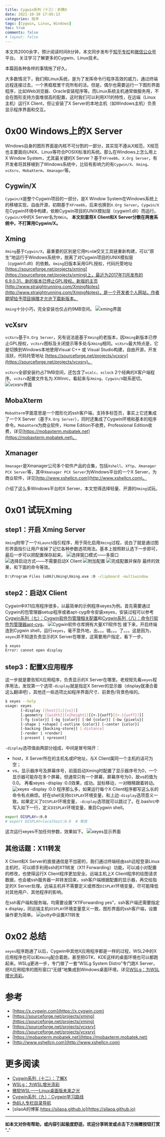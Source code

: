 ```yaml
---
title: Cygwin系列（十三）：折腾X
date: 2021-10-30 17:05:13
categories: 技术
tags: [Cygwin, Linux, Windows]
toc: true
comments: false
# layout: false
---
```

本文共2000余字，预计阅读时间8分钟，本文同步发布于[知乎专栏](https://zhuanlan.zhihu.com/p/427637159)和[微信公众号](/about/index.html)平台。
关注学习了解更多的Cygwin、Linux技术。

本篇因各种各样的事情拖了好久。

大多数情况下，我们用Linux系统，是为了发挥命令行程序高效的威力，通过终端远程连接过去，一个黑框框里干完所有的活。但是，偶尔也需要运行一下图形界面程序，比如Web浏览器、Oracle安装程序等。而Linux系统主机通常做服务用，不会在图形支持方面堆很高的配置，这时我们可以利用X11的特性，在远端（Linux主机）运行X Client，但让安装了X Server的本地主机（如Windows主机）负责显示程序界面和交互。

<!--more-->
<!-- [toc] -->

# 0x00 Windows上的X Server
Windows自身的图形界面是内核不可分割的一部分，其实现不遵从X规范，X规范也主要面向UNIX、Linux等符合POSIX标准的系统。那么在Windows上怎么用上X Window System，尤其最关键的X Server？基于`XFree86`、`X.Org Server`，有开发者将其移植到了Windows系统中，比较有影响力的有`Cygwin/X`、`Xming`、`vcXsrv`、`MobaXterm`、`Xmanager`等。

## Cygwin/X
`Cygwin/X`是整个Cygwin项目的一部分，是X Window System在Windows系统上的移植实现，自由开源，初期基于`XFree86`，后来也换到`X.Org Server`。`Cygwin/X`在Cygwin环境中构建，依赖Cygwin项目的UNIX模拟层（cygwin1.dll）而运行。
`Cygwin/X`中的X Server名为`XWin`。
**本文刻意将X Client和X Server分散在两套系统中，不打算用Cygwin/X。**

## Xming
`Xming`基于`Cygwin/X`，最重要的区别是它用`MinGW`交叉工具链重新构建，可以“原生”地运行于Windows系统中，脱离了对Cygwin项目的UNIX模拟层（cygwin1.dll）的依赖。`Xming`旧版本采用GPL授权，代码托管地址 [https://sourceforge.net/projects/xming](https://sourceforge.net/projects/xming)上，最近为2017年11月发布的6.9.0.31，新的版本已停止GPL授权。新版的主页 [http://www.straightrunning.com/XmingNotes](http://www.straightrunning.com/XmingNotes)，是一个开发者个人网站，作者期望给予项目捐赠才允许下载新版本。

`Xming`十分小巧，完全安装也仅占约9MB空间。
![xming界面](https://pic1.zhimg.com/80/v2-71f648c86aee0cd61cf1fcdfc5788f58_720w.jpg)

## vcXsrv
`vcXsrv`基于`X.Org Server`，另有说法是基于`Xming`的老版本，因`Xming`新版本已停止GPL授权，`vcXsrv`图标及关闭提示等多处与`Xming`相同。`vcXsrv`最大特点是，它是切换到Windows本地使用Visual C++ 或 Visual Studio构建，自由开源，开发活跃，代码托管地址 [https://sourceforge.net/projects/vcxsrv](https://sourceforge.net/projects/vcxsrv)。

`vcXsrv`全部安装约占71MB空间，还包含了`xcalc`、`xclock` 2个经典的X客户端程序。`vcXsrv`配置文件名为.XWinrc，看起来与`Xming`、`Cygwin/X`联系密切。
![vcxsrv界面](https://pic2.zhimg.com/80/v2-5d69037eca5af25bf5b7ec1629136a6d_720w.jpg)

## MobaXterm
`MobaXterm`字面意思是一个图形化的ssh客户端，支持多标签页，事实上它还集成了一个X Server（基于`X.Org Server`），同时还集成了Cygwin环境和基本的程序命令。`MobaXterm`为商业软件，Home Edition不收费，Professional Edition收费，详见[https://mobaxterm.mobatek.net](https://mobaxterm.mobatek.net)。

## Xmanager
`Xmanager`是Xmanager公司多个软件产品的合集，包括`Xshell`、`Xftp`、`Xmanager PCX Server`等，其中`Xmanager PCX Server`为Windows平台的一个X Server，为商业软件，详见[http://www.xshellcn.com](http://www.xshellcn.com)。

介绍了这么多Windows平台的X Server，本文觉得选择轻量、开源的`Xming`试玩。

# 0x01 试玩Xming
## step1：开启 Xming Server
`Xming`附带了一个`XLaunch`指引程序，用于简化启用`Xming`过程，说白了就是通过图形界面指引让用户省掉了记忆各种参数选项用法。基本上按照默认选下一步即可，最后一步可以把配置保存起来。
![选择窗口模式——多窗口](https://pica.zhimg.com/80/v2-2d453b50b72d9b5e3d3bc962e98afb68_720w.png) 
![选择启动方式——不需要启动X Client](https://pic3.zhimg.com/80/v2-bccd36448c00ef4b5090f10febc583b3_720w.png)
![附加配置](https://pica.zhimg.com/80/v2-8ab13478904f2598876e37356f54b57d_720w.png)
![完成配置并保存](https://pic1.zhimg.com/80/v2-bf8367158a5e2d9a37179e5f8fe9f4de_720w.png)
最终的效果，和下面的命令等效。
```bash
D:\Program Files (x86)\Xming\Xming.exe :0 -clipboard -multiwindow
```
## step2：启动X Client
Cygwin中X11应用程序很多，以最简单的示例程序xeyes为例。首先需要通过Cygwin的包管理器setup程序或者apt-cyg命令安装xeyes，安装过程可以参考[Cygwin系列（七）：Cygwin软件包管理相关配置](/2019/2019-05-12-Cygwin系列（七）：Cygwin软件包管理相关配置.html)和[Cygwin系列（八）：命令行软件包管理器apt-cyg](/2019/2019-05-25-Cygwin系列（八）：命令行软件包管理器apt-cyg.html)。
![Cygwin软件仓库拥有大量X11软件包](https://pic1.zhimg.com/80/v2-070f58b6973d476b2688c03810848521_720w.png)
接下来，开启终端连到Cygwin shell，运行`xeyes`，毫不意外地，出。。。错。。。了。。。这是因为，`xeyes`并不知道负责显示的X Server在哪里，这需要用户指定，看下一步。
```bash
$ xeyes
Error: cannot open display
```
## step3：配置X应用程序

这一步就是要告知X应用程序，负责显示的X Server在哪里。老规矩先看`xeyes`程序用法，发现第一个选项`-display`就是指定X Server的显示器（display就凑合着这么翻译吧），其他还一些选项比如程序界面尺寸、前景色/背景色啥的。
```bash
$ xeyes --help
usage: xeyes
       [-display [{host}]:[{vs}]]
       [-geometry [{width}][x{height}][{+-}{xoff}[{+-}{yoff}]]]
       [-fg {color}] [-bg {color}] [-bd {color}] [-bw {pixels}]
       [-shape | +shape] [-outline {color}] [-center {color}]
       [-backing {backing-store}] [-distance]
       [-render | +render]
       [-present | +present]
```
`-display`选项值由两部分组成，中间是冒号隔开：
* host，X Server所在的主机名或IP地址，与X Client属同一个主机的话可为空；
* vs，显示器序号及屏幕序号，前面启动Xming时配置了显示器序号为0，一个显示器可能存在多个屏幕，但通常只有一个屏幕，屏幕序号为0，故vs的值为0.0。
再看xeyes -display :0.0效果，成功。鼠标移动，一对眼睛跟着转动。
![xeyes -display :0.0](https://pica.zhimg.com/80/v2-e11bc83454da0143ecf39881ef5a6150_720w.png)
程序那么多，如果运行每个X Client程序都写这么长的命令有点麻烦。好在shell支持`DISPLAY`环境变量，和上边`-display`选项意义一致。如果定义了`DISPLAY`环境变量，`-display`选项就可以跳过了。在.bashrc中写入如下一行，定义`DISPLAY`环境变量，重启Cygwin shell。
```bash
export DISPLAY=:0.0 
# export DISPLAY=localhost:0.0  # 等效
```
这次运行xeyes不加任何参数，效果如下。
![xeyes显示界面](https://pic3.zhimg.com/80/v2-889b502fa8d6e757b5434bb79788c8c6_720w.png)

## 其他话题：X11转发

X Client和X Server的直接通信是不加密的，我们通过终端经由ssh远程登录Linux主机时，可以顺手利用ssh的X11转发（X11 Forwarding）功能，可以减小对配置的修改，也使得运行X Client程序更加安全。远端主机上X Client程序的绘图请求数据，也会被ssh服务器一并转发回来，ssh客户端根据配置的显示器，再交给指定的X Server处理。远端主机并不需要定义或修改`DISPLAY`环境变量，尽可能降低对其他用户、其他程序的影响。

在ssh客户端和服务端，均需要设置“X11Forwarding yes”，ssh客户端还需要指定 x display，同远端主机`DISPLAY`环境变量意义一致。图形界面的ssh客户端，设置操作更为简单。
![putty中设置X11转发](https://datacadamia.com/_media/ssh/x11/putty_x_forwarding.jpg?buster=1274600135)

# 0x02 总结
`xeyes`程序跑通了以后，Cygwin中其他X应用程序都是一样的过程，WSL2中的X应用程序也可以和`Xming`配合着跑，甚至把GTK、KDE这样的桌面环境也可以都跑起来。WSLg更进一步，专门做了一套“WSLg System Distro”专门跑X Server，把X应用程序的图形窗口“无缝”地集成到Windows桌面环境，详见[WSLg：为WSL增光添彩](/2021/2021-06-02-WSLg：为WSL增光添彩.html)。

# 参考
* [https://x.cygwin.com](https://x.cygwin.com)
* [https://sourceforge.net/projects/xming](https://sourceforge.net/projects/xming)
* [https://sourceforge.net/projects/vcxsrv](https://sourceforge.net/projects/vcxsrv)
* [https://mobaxterm.mobatek.net](https://mobaxterm.mobatek.net)
* [http://www.xshellcn.com](http://www.xshellcn.com)

# 更多阅读

* [Cygwin系列（十二）：了解X](/2020/2020-04-25-Cygwin系列（十二）：了解X.html)
* [WSLg：为WSL增光添彩](/2021/2021-06-02-WSLg：为WSL增光添彩.html)
* [微软WSL——Linux桌面版未来之光](/2019/2019-05-08-微软WSL——Linux桌面未来之光.html)
* [Cygwin系列（九）：Cygwin学习路线](/2019/2019-06-16-Cygwin系列（九）：Cygwin学习路线.html)
* [伪码人专栏目录导航](https://zhuanlan.zhihu.com/p/102460964)
* [silaoA的博客.https://silaoa.github.io](https://silaoa.github.io)

---
**如本文对你有帮助，或内容引起极度舒适，欢迎分享转发或点击下方捐赠按钮打赏** ^_^